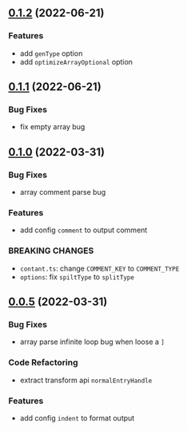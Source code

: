 ## [0.1.2](https://github.com/ChpShy/json2ts/compare/v0.1.0...v0.1.1) (2022-06-21)

### Features
- add `genType` option
- add `optimizeArrayOptional` option

## [0.1.1](https://github.com/ChpShy/json2ts/compare/v0.1.0...v0.1.1) (2022-06-21)

### Bug Fixes
- fix empty array bug

## [0.1.0](https://github.com/ChpShy/json2ts/compare/v0.0.5...v0.1.0) (2022-03-31)

### Bug Fixes
- array comment parse bug
### Features
- add config `comment` to output comment
### BREAKING CHANGES
- `contant.ts`: change `COMMENT_KEY` to  `COMMENT_TYPE`
- `options`: fix `spiltType` to  `splitType`


## [0.0.5](https://github.com/ChpShy/json2ts/compare/v0.0.4...v0.0.5) (2022-03-31)
### Bug Fixes
- array parse infinite loop bug when loose a `]`
### Code Refactoring
- extract transform api `normalEntryHandle`
### Features
- add config `indent` to format output